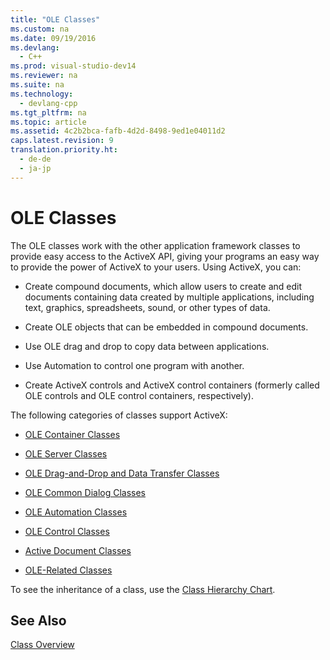 ```yaml
---
title: "OLE Classes"
ms.custom: na
ms.date: 09/19/2016
ms.devlang: 
  - C++
ms.prod: visual-studio-dev14
ms.reviewer: na
ms.suite: na
ms.technology: 
  - devlang-cpp
ms.tgt_pltfrm: na
ms.topic: article
ms.assetid: 4c2b2bca-fafb-4d2d-8498-9ed1e04011d2
caps.latest.revision: 9
translation.priority.ht: 
  - de-de
  - ja-jp
---
```

# OLE Classes
The OLE classes work with the other application framework classes to provide easy access to the ActiveX API, giving your programs an easy way to provide the power of ActiveX to your users. Using ActiveX, you can:  
  
-   Create compound documents, which allow users to create and edit documents containing data created by multiple applications, including text, graphics, spreadsheets, sound, or other types of data.  
  
-   Create OLE objects that can be embedded in compound documents.  
  
-   Use OLE drag and drop to copy data between applications.  
  
-   Use Automation to control one program with another.  
  
-   Create ActiveX controls and ActiveX control containers (formerly called OLE controls and OLE control containers, respectively).  
  
 The following categories of classes support ActiveX:  
  
-   [OLE Container Classes](../vs140/OLE-Container-Classes.md)  
  
-   [OLE Server Classes](../vs140/OLE-Server-Classes.md)  
  
-   [OLE Drag-and-Drop and Data Transfer Classes](../vs140/OLE-Drag-and-Drop-and-Data-Transfer-Classes.md)  
  
-   [OLE Common Dialog Classes](../vs140/OLE-Common-Dialog-Classes.md)  
  
-   [OLE Automation Classes](../vs140/OLE-Automation-Classes.md)  
  
-   [OLE Control Classes](../vs140/OLE-Control-Classes.md)  
  
-   [Active Document Classes](../vs140/Active-Document-Classes.md)  
  
-   [OLE-Related Classes](../vs140/OLE-Related-Classes.md)  
  
 To see the inheritance of a class, use the [Class Hierarchy Chart](../vs140/Hierarchy-Chart.md).  
  
## See Also  
 [Class Overview](../vs140/Class-Library-Overview.md)